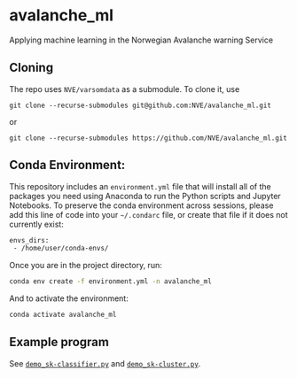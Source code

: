 # avalanche_ml
Applying machine learning in the Norwegian Avalanche warning Service

## Cloning
The repo uses `NVE/varsomdata` as a submodule. To clone it, use

    git clone --recurse-submodules git@github.com:NVE/avalanche_ml.git
or

    git clone --recurse-submodules https://github.com/NVE/avalanche_ml.git


## Conda Environment:
This repository includes an `environment.yml` file that will install all of the packages you need using Anaconda to run the Python scripts and Jupyter Notebooks. To preserve the conda environment across sessions, please add this line of code into your `~/.condarc` file, or create that file if it does not currently exist:
```bash
envs_dirs:
 - /home/user/conda-envs/
```

Once you are in the project directory, run:
```bash
conda env create -f environment.yml -n avalanche_ml
```

And to activate the environment:
```bash
conda activate avalanche_ml
```

## Example program
See [`demo_sk-classifier.py`](demo_sk-classifier.py) and [`demo_sk-cluster.py`](demo_sk-cluster.py).
